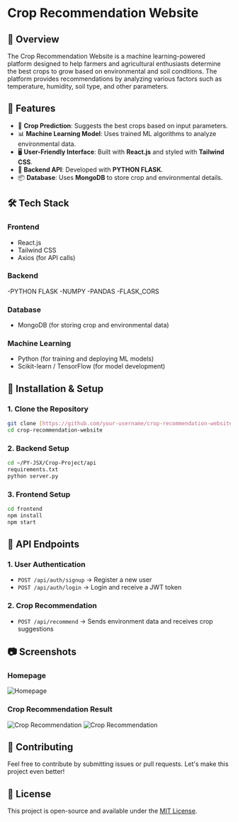 # Crop Recommendation Website

## 🌱 Overview
The Crop Recommendation Website is a machine learning-powered platform designed to help farmers and agricultural enthusiasts determine the best crops to grow based on environmental and soil conditions. The platform provides recommendations by analyzing various factors such as temperature, humidity, soil type, and other parameters.

## 🚀 Features
- 🌾 **Crop Prediction**: Suggests the best crops based on input parameters.
- 📊 **Machine Learning Model**: Uses trained ML algorithms to analyze environmental data.
- 🖥 **User-Friendly Interface**: Built with **React.js** and styled with **Tailwind CSS**.
- 🔗 **Backend API**: Developed with **PYTHON FLASK**.
- 📦 **Database**: Uses **MongoDB** to store crop and environmental details.

## 🛠 Tech Stack
### **Frontend**
- React.js
- Tailwind CSS
- Axios (for API calls)

### **Backend**
-PYTHON FLASK
-NUMPY
-PANDAS
-FLASK_CORS

### **Database**
- MongoDB (for storing crop and environmental data)

### **Machine Learning**
- Python (for training and deploying ML models)
- Scikit-learn / TensorFlow (for model development)

## 📌 Installation & Setup
### **1. Clone the Repository**
```bash
git clone [https://github.com/your-username/crop-recommendation-website.git](https://github.com/sdSAHABUDDIN/Crop_InnovoCon.git)
cd crop-recommendation-website
```

### **2. Backend Setup**
```bash
cd ~/PY-JSX/Crop-Project/api
requirements.txt
python server.py
```

### **3. Frontend Setup**
```bash
cd frontend
npm install
npm start
```

## 📡 API Endpoints
### **1. User Authentication**
- `POST /api/auth/signup` → Register a new user
- `POST /api/auth/login` → Login and receive a JWT token

### **2. Crop Recommendation**
- `POST /api/recommend` → Sends environment data and receives crop suggestions

## 📷 Screenshots
### Homepage
![Homepage](screenshots/screen1.png)

### Crop Recommendation Result
![Crop Recommendation](screenshots/screen4.png)
![Crop Recommendation](screenshots/screen3.png)


## 🤝 Contributing
Feel free to contribute by submitting issues or pull requests. Let's make this project even better!

## 📝 License
This project is open-source and available under the [MIT License](LICENSE).

